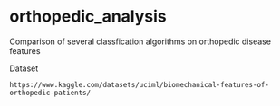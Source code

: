 # orthopedic_analysis

Comparison of several classfication algorithms on orthopedic disease features

Dataset
```
https://www.kaggle.com/datasets/uciml/biomechanical-features-of-orthopedic-patients/
```
